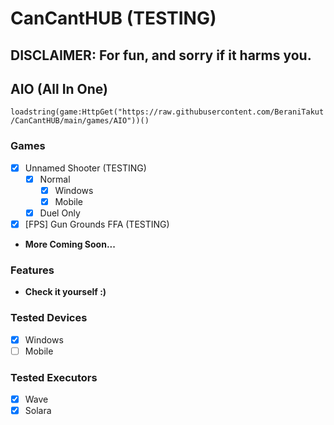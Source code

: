 # CanCantHUB (TESTING)
## DISCLAIMER: For fun, and sorry if it harms you.

## AIO (All In One)
`loadstring(game:HttpGet("https://raw.githubusercontent.com/BeraniTakut/CanCantHUB/main/games/AIO"))()`

### Games
- [x] Unnamed Shooter (TESTING)
  - [x] Normal
    - [x] Windows
    - [x] Mobile
  - [x] Duel Only
- [x] [FPS] Gun Grounds FFA (TESTING)
- **More Coming Soon...**

### Features
- **Check it yourself :)**

### Tested Devices
- [x] Windows
- [ ] Mobile

### Tested Executors
- [x] Wave
- [x] Solara
